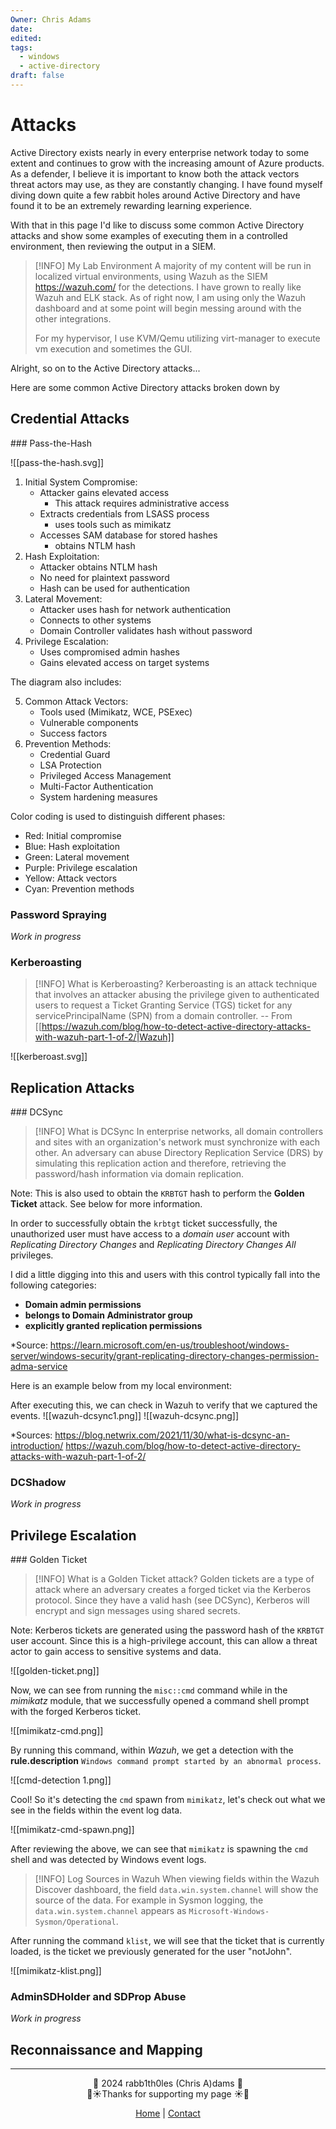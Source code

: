 ```yaml
---
Owner: Chris Adams
date: 
edited: 
tags:
  - windows
  - active-directory
draft: false
---
```


# Attacks

Active Directory exists nearly in every enterprise network today to some extent and continues to grow with the increasing amount of Azure products. As a defender, I believe it is important to know both the attack vectors threat actors may use, as they are constantly changing. I have found myself diving down quite a few rabbit holes around Active Directory and have found it to be an extremely rewarding learning experience. 

With that in this page I'd like to discuss some common Active Directory attacks and show some examples of executing them in a controlled environment, then reviewing the output in a SIEM. 


> [!INFO] My Lab Environment
> A majority of my content will be run in localized virtual environments, using Wazuh as the SIEM https://wazuh.com/ for the detections. I have grown to really like Wazuh and ELK stack. As of right now, I am using only the Wazuh dashboard and at some point will begin messing around with the other integrations.
> 
> For my hypervisor, I use KVM/Qemu utilizing virt-manager to execute vm execution and sometimes the GUI.

Alright, so on to the Active Directory attacks...


Here are some common Active Directory attacks broken down by 
## Credential Attacks
<div class="neon-line"></div>
### Pass-the-Hash

![[pass-the-hash.svg]]

1. Initial System Compromise:
    - Attacker gains elevated access
	    - This attack requires administrative access
    - Extracts credentials from LSASS process
	    - uses tools such as mimikatz
    - Accesses SAM database for stored hashes
	    - obtains NTLM hash
1. Hash Exploitation:
    - Attacker obtains NTLM hash
    - No need for plaintext password
    - Hash can be used for authentication
2. Lateral Movement:
    - Attacker uses hash for network authentication
    - Connects to other systems
    - Domain Controller validates hash without password
3. Privilege Escalation:
    - Uses compromised admin hashes
    - Gains elevated access on target systems

The diagram also includes:

5. Common Attack Vectors:
    - Tools used (Mimikatz, WCE, PSExec)
    - Vulnerable components
    - Success factors
6. Prevention Methods:
    - Credential Guard
    - LSA Protection
    - Privileged Access Management
    - Multi-Factor Authentication
    - System hardening measures

Color coding is used to distinguish different phases:

- Red: Initial compromise
- Blue: Hash exploitation
- Green: Lateral movement
- Purple: Privilege escalation
- Yellow: Attack vectors
- Cyan: Prevention methods

### Password Spraying
*Work in progress*
### Kerberoasting

> [!INFO] What is Kerberoasting?
> Kerberoasting is an attack technique that involves an attacker abusing the privilege given to authenticated users to request a Ticket Granting Service (TGS) ticket for any servicePrincipalName (SPN) from a domain controller. -- From [[https://wazuh.com/blog/how-to-detect-active-directory-attacks-with-wazuh-part-1-of-2/|Wazuh]]
> 

![[kerberoast.svg]]
## Replication Attacks
<div class="neon-line"></div>
### DCSync

> [!INFO] What is DCSync
> In enterprise networks, all domain controllers and sites with an organization's network must synchronize with each other. An adversary can abuse Directory Replication Service (DRS) by simulating this replication action and therefore, retrieving the password/hash information via domain replication.

Note: This is also used to obtain the `KRBTGT` hash to perform the **Golden Ticket** attack. See below for more information.

In order to successfully obtain the `krbtgt` ticket successfully, the unauthorized user must have access to a *domain user* account with *Replicating Directory Changes* and *Replicating Directory Changes All* privileges. 

I did a little digging into this and users with this control typically fall into the following categories:

* **Domain admin permissions**
* **belongs to Domain Administrator group**
* **explicitly granted replication permissions**

*Source: https://learn.microsoft.com/en-us/troubleshoot/windows-server/windows-security/grant-replicating-directory-changes-permission-adma-service

Here is an example below from my local environment:

After executing this, we can check in Wazuh to verify that we captured the events. 
![[wazuh-dcsync1.png]]
![[wazuh-dcsync.png]]


*Sources: https://blog.netwrix.com/2021/11/30/what-is-dcsync-an-introduction/
https://wazuh.com/blog/how-to-detect-active-directory-attacks-with-wazuh-part-1-of-2/


### DCShadow
*Work in progress*

## Privilege Escalation
<div class="neon-line"></div>
### Golden Ticket


> [!INFO] What is a Golden Ticket attack?
> Golden tickets are a type of attack where an adversary creates a forged ticket via the Kerberos protocol. Since they have a valid hash (see DCSync), Kerberos will encrypt and sign messages using shared secrets.

Note: Kerberos tickets are generated using the password hash of the `KRBTGT` user account. Since this is a high-privilege account, this can allow a threat actor to gain access to sensitive systems and data.

![[golden-ticket.png]]

Now, we can see from running the `misc::cmd` command while in the *mimikatz* module, that we successfully opened a command shell prompt with the forged Kerberos ticket.

![[mimikatz-cmd.png]]

By running this command, within *Wazuh*, we get a detection with the **rule.description** `Windows command prompt started by an abnormal process`.

![[cmd-detection 1.png]]

Cool! So it's detecting the `cmd` spawn from `mimikatz`, let's check out what we see in the fields within the event log data.

![[mimikatz-cmd-spawn.png]]

After reviewing the above, we can see that `mimikatz` is spawning the `cmd` shell and was detected by Windows event logs. 


> [!INFO] Log Sources in Wazuh
> When viewing fields within the Wazuh Discover dashboard, the field `data.win.system.channel` will show the source of the data. For example in Sysmon logging, the `data.win.system.channel` appears as `Microsoft-Windows-Sysmon/Operational`.


After running the command `klist`, we will see that the ticket that is currently loaded, is the ticket we previously generated for the user "notJohn".

![[mimikatz-klist.png]]
### AdminSDHolder and SDProp Abuse
*Work in progress*

## Reconnaissance and Mapping
<div class="neon-line"></div>

---
<div style="text-align: center;">
	<div class="gradient-text">👾 2024 rabb1th0les (Chris A)dams 👾</div> 
	🌴☀Thanks for supporting my page ☀🌴
	<nav>
		<ul style="list-style: none; padding: 0;">
			<div style="text-align: center;">
				<li><a href="index.html">Home</a> | <a href="Contact.html">Contact</a></li>
			</div>
		</ul>
	</nav>	
</div>